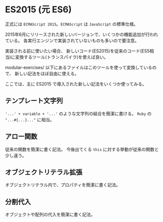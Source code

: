 # ES2015 (元 ES6)
正式には `ECMAScript 2015`。`ECMAScript` は `JavaScript` の標準仕様。

2015年6月にリリースされた新しいバージョンで、いくつかの機能追加が行われている。
各実行エンジンで実装されていないものも多いので要注意。

実装される前に使いたい場合、
新しいコード(ES2015)を従来のコード(ES5相当)に変換するツール(トランスパイラ)を使えば良い。

modular-exercises/ 以下にあるファイルはこのツールを使って変換しているので、
新しい記法をほぼ自由に使える。

ここでは、主に ES2015 で導入された新しい記法をいくつか使ってみる。

## テンプレート文字列
`'...' + variable + '...'` のような文字列の結合を簡潔に書ける。
`Ruby` の `"...#{...}..."` に相当。

## アロー関数
従来の関数を簡潔に書く記法。
今後出てくる `this` に対する挙動が従来の関数と少し違う。

## オブジェクトリテラル拡張
オブジェクトリテラル内で、プロパティを簡潔に書く記法。

## 分割代入
オブジェクトや配列の代入を簡潔に書く記法。
